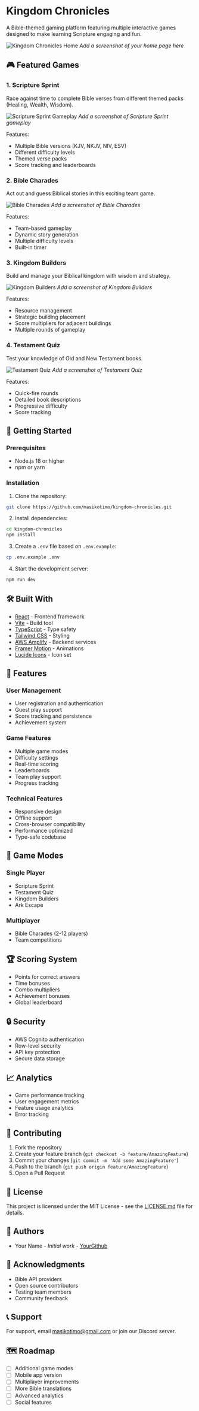 # Kingdom Chronicles

A Bible-themed gaming platform featuring multiple interactive games designed to make learning Scripture engaging and fun.

![Kingdom Chronicles Home](screenshots/home.png)
*Add a screenshot of your home page here*

## 🎮 Featured Games

### 1. Scripture Sprint
Race against time to complete Bible verses from different themed packs (Healing, Wealth, Wisdom).

![Scripture Sprint Gameplay](screenshots/scripture-sprint.png)
*Add a screenshot of Scripture Sprint gameplay*

Features:
- Multiple Bible versions (KJV, NKJV, NIV, ESV)
- Different difficulty levels
- Themed verse packs
- Score tracking and leaderboards

### 2. Bible Charades
Act out and guess Biblical stories in this exciting team game.

![Bible Charades](screenshots/bible-charades.png)
*Add a screenshot of Bible Charades*

Features:
- Team-based gameplay
- Dynamic story generation
- Multiple difficulty levels
- Built-in timer

### 3. Kingdom Builders
Build and manage your Biblical kingdom with wisdom and strategy.

![Kingdom Builders](screenshots/kingdom-builders.png)
*Add a screenshot of Kingdom Builders*

Features:
- Resource management
- Strategic building placement
- Score multipliers for adjacent buildings
- Multiple rounds of gameplay

### 4. Testament Quiz
Test your knowledge of Old and New Testament books.

![Testament Quiz](screenshots/testament-quiz.png)
*Add a screenshot of Testament Quiz*

Features:
- Quick-fire rounds
- Detailed book descriptions
- Progressive difficulty
- Score tracking

## 🚀 Getting Started

### Prerequisites
- Node.js 18 or higher
- npm or yarn

### Installation

1. Clone the repository:
```bash
git clone https://github.com/masikotimo/kingdom-chronicles.git
```

2. Install dependencies:
```bash
cd kingdom-chronicles
npm install
```

3. Create a `.env` file based on `.env.example`:
```bash
cp .env.example .env
```

4. Start the development server:
```bash
npm run dev
```

## 🛠️ Built With

- [React](https://reactjs.org/) - Frontend framework
- [Vite](https://vitejs.dev/) - Build tool
- [TypeScript](https://www.typescriptlang.org/) - Type safety
- [Tailwind CSS](https://tailwindcss.com/) - Styling
- [AWS Amplify](https://aws.amazon.com/amplify/) - Backend services
- [Framer Motion](https://www.framer.com/motion/) - Animations
- [Lucide Icons](https://lucide.dev/) - Icon set

## 📱 Features

### User Management
- User registration and authentication
- Guest play support
- Score tracking and persistence
- Achievement system

### Game Features
- Multiple game modes
- Difficulty settings
- Real-time scoring
- Leaderboards
- Team play support
- Progress tracking

### Technical Features
- Responsive design
- Offline support
- Cross-browser compatibility
- Performance optimized
- Type-safe codebase

## 🎯 Game Modes

### Single Player
- Scripture Sprint
- Testament Quiz
- Kingdom Builders
- Ark Escape

### Multiplayer
- Bible Charades (2-12 players)
- Team competitions

## 🏆 Scoring System

- Points for correct answers
- Time bonuses
- Combo multipliers
- Achievement bonuses
- Global leaderboard

## 🔒 Security

- AWS Cognito authentication
- Row-level security
- API key protection
- Secure data storage

## 📈 Analytics

- Game performance tracking
- User engagement metrics
- Feature usage analytics
- Error tracking

## 🤝 Contributing

1. Fork the repository
2. Create your feature branch (`git checkout -b feature/AmazingFeature`)
3. Commit your changes (`git commit -m 'Add some AmazingFeature'`)
4. Push to the branch (`git push origin feature/AmazingFeature`)
5. Open a Pull Request

## 📝 License

This project is licensed under the MIT License - see the [LICENSE.md](LICENSE.md) file for details.

## 👥 Authors

- Your Name - *Initial work* - [YourGithub](https://github.com/yourusername)

## 🙏 Acknowledgments

- Bible API providers
- Open source contributors
- Testing team members
- Community feedback

## 📞 Support

For support, email masikotimo@gmail.com or join our Discord server.

## 🗺️ Roadmap

- [ ] Additional game modes
- [ ] Mobile app version
- [ ] Multiplayer improvements
- [ ] More Bible translations
- [ ] Advanced analytics
- [ ] Social features